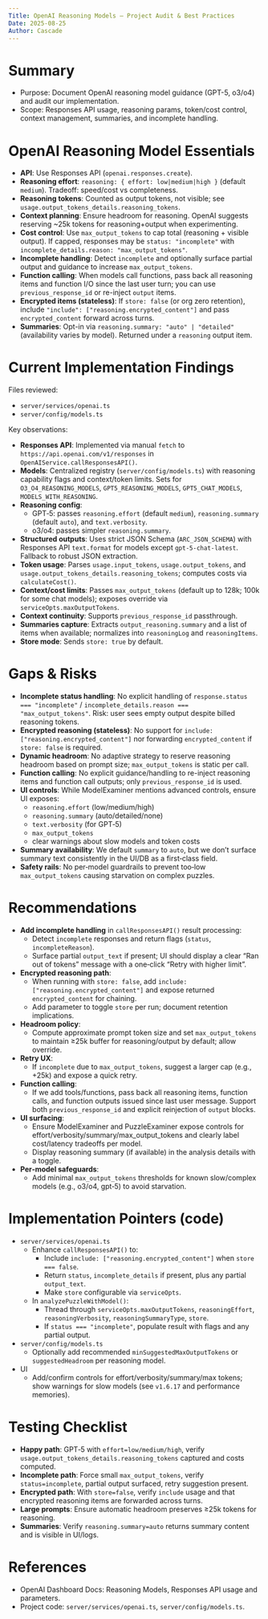 ```yaml
---
Title: OpenAI Reasoning Models – Project Audit & Best Practices
Date: 2025-08-25
Author: Cascade
---
```


# Summary
- Purpose: Document OpenAI reasoning model guidance (GPT-5, o3/o4) and audit our implementation.
- Scope: Responses API usage, reasoning params, token/cost control, context management, summaries, and incomplete handling.

# OpenAI Reasoning Model Essentials
- __API__: Use Responses API (`openai.responses.create`).
- __Reasoning effort__: `reasoning: { effort: low|medium|high }` (default `medium`). Tradeoff: speed/cost vs completeness.
- __Reasoning tokens__: Counted as output tokens, not visible; see `usage.output_tokens_details.reasoning_tokens`.
- __Context planning__: Ensure headroom for reasoning. OpenAI suggests reserving ~25k tokens for reasoning+output when experimenting.
- __Cost control__: Use `max_output_tokens` to cap total (reasoning + visible output). If capped, responses may be `status: "incomplete"` with `incomplete_details.reason: "max_output_tokens"`.
- __Incomplete handling__: Detect `incomplete` and optionally surface partial output and guidance to increase `max_output_tokens`.
- __Function calling__: When models call functions, pass back all reasoning items and function I/O since the last user turn; you can use `previous_response_id` or re-inject `output` items.
- __Encrypted items (stateless)__: If `store: false` (or org zero retention), include `"include": ["reasoning.encrypted_content"]` and pass `encrypted_content` forward across turns.
- __Summaries__: Opt-in via `reasoning.summary: "auto" | "detailed"` (availability varies by model). Returned under a `reasoning` output item.

# Current Implementation Findings
Files reviewed:
- `server/services/openai.ts`
- `server/config/models.ts`

Key observations:
- __Responses API__: Implemented via manual `fetch` to `https://api.openai.com/v1/responses` in `OpenAIService.callResponsesAPI()`.
- __Models__: Centralized registry (`server/config/models.ts`) with reasoning capability flags and context/token limits. Sets for `O3_O4_REASONING_MODELS`, `GPT5_REASONING_MODELS`, `GPT5_CHAT_MODELS`, `MODELS_WITH_REASONING`.
- __Reasoning config__:
  - GPT‑5: passes `reasoning.effort` (default `medium`), `reasoning.summary` (default `auto`), and `text.verbosity`.
  - o3/o4: passes simpler `reasoning.summary`.
- __Structured outputs__: Uses strict JSON Schema (`ARC_JSON_SCHEMA`) with Responses API `text.format` for models except `gpt-5-chat-latest`. Fallback to robust JSON extraction.
- __Token usage__: Parses `usage.input_tokens`, `usage.output_tokens`, and `usage.output_tokens_details.reasoning_tokens`; computes costs via `calculateCost()`.
- __Context/cost limits__: Passes `max_output_tokens` (default up to 128k; 100k for some chat models); exposes override via `serviceOpts.maxOutputTokens`.
- __Context continuity__: Supports `previous_response_id` passthrough.
- __Summaries capture__: Extracts `output_reasoning.summary` and a list of items when available; normalizes into `reasoningLog` and `reasoningItems`.
- __Store mode__: Sends `store: true` by default.

# Gaps & Risks
- __Incomplete status handling__: No explicit handling of `response.status === "incomplete"` / `incomplete_details.reason === "max_output_tokens"`. Risk: user sees empty output despite billed reasoning tokens.
- __Encrypted reasoning (stateless)__: No support for `include: ["reasoning.encrypted_content"]` nor forwarding `encrypted_content` if `store: false` is required.
- __Dynamic headroom__: No adaptive strategy to reserve reasoning headroom based on prompt size; `max_output_tokens` is static per call.
- __Function calling__: No explicit guidance/handling to re-inject reasoning items and function call outputs; only `previous_response_id` is used.
- __UI controls__: While ModelExaminer mentions advanced controls, ensure UI exposes:
  - `reasoning.effort` (low/medium/high)
  - `reasoning.summary` (auto/detailed/none)
  - `text.verbosity` (for GPT‑5)
  - `max_output_tokens`
  - clear warnings about slow models and token costs
- __Summary availability__: We default `summary` to `auto`, but we don’t surface summary text consistently in the UI/DB as a first‑class field.
- __Safety rails__: No per‑model guardrails to prevent too‑low `max_output_tokens` causing starvation on complex puzzles.

# Recommendations
- __Add incomplete handling__ in `callResponsesAPI()` result processing:
  - Detect `incomplete` responses and return flags (`status`, `incompleteReason`).
  - Surface partial `output_text` if present; UI should display a clear “Ran out of tokens” message with a one‑click “Retry with higher limit”.
- __Encrypted reasoning path__:
  - When running with `store: false`, add `include: ["reasoning.encrypted_content"]` and expose returned `encrypted_content` for chaining.
  - Add parameter to toggle `store` per run; document retention implications.
- __Headroom policy__:
  - Compute approximate prompt token size and set `max_output_tokens` to maintain ≥25k buffer for reasoning/output by default; allow override.
- __Retry UX__:
  - If `incomplete` due to `max_output_tokens`, suggest a larger cap (e.g., +25k) and expose a quick retry.
- __Function calling__:
  - If we add tools/functions, pass back all reasoning items, function calls, and function outputs issued since last user message. Support both `previous_response_id` and explicit reinjection of `output` blocks.
- __UI surfacing__:
  - Ensure ModelExaminer and PuzzleExaminer expose controls for effort/verbosity/summary/max_output_tokens and clearly label cost/latency tradeoffs per model.
  - Display reasoning summary (if available) in the analysis details with a toggle.
- __Per‑model safeguards__:
  - Add minimal `max_output_tokens` thresholds for known slow/complex models (e.g., o3/o4, gpt‑5) to avoid starvation.

# Implementation Pointers (code)
- `server/services/openai.ts`
  - Enhance `callResponsesAPI()` to:
    - Include `include: ["reasoning.encrypted_content"]` when `store === false`.
    - Return `status`, `incomplete_details` if present, plus any partial `output_text`.
    - Make `store` configurable via `serviceOpts`.
  - In `analyzePuzzleWithModel()`:
    - Thread through `serviceOpts.maxOutputTokens`, `reasoningEffort`, `reasoningVerbosity`, `reasoningSummaryType`, `store`.
    - If `status === "incomplete"`, populate result with flags and any partial output.
- `server/config/models.ts`
  - Optionally add recommended `minSuggestedMaxOutputTokens` or `suggestedHeadroom` per reasoning model.
- UI
  - Add/confirm controls for effort/verbosity/summary/max tokens; show warnings for slow models (see `v1.6.17` and performance memories).

# Testing Checklist
- __Happy path__: GPT‑5 with `effort=low/medium/high`, verify `usage.output_tokens_details.reasoning_tokens` captured and costs computed.
- __Incomplete path__: Force small `max_output_tokens`, verify `status=incomplete`, partial output surfaced, retry suggestion present.
- __Encrypted path__: With `store=false`, verify `include` usage and that encrypted reasoning items are forwarded across turns.
- __Large prompts__: Ensure automatic headroom preserves ≥25k tokens for reasoning.
- __Summaries__: Verify `reasoning.summary=auto` returns summary content and is visible in UI/logs.

# References
- OpenAI Dashboard Docs: Reasoning Models, Responses API usage and parameters.
- Project code: `server/services/openai.ts`, `server/config/models.ts`.
